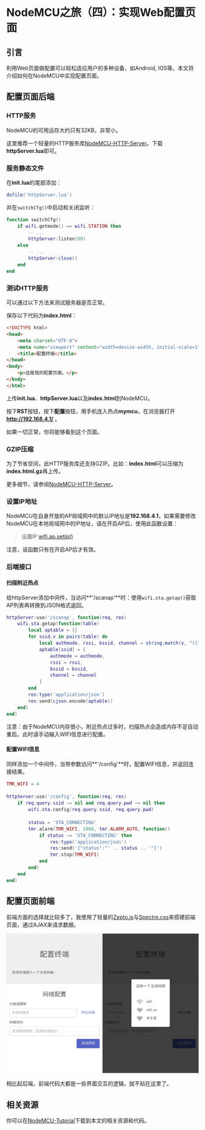 # NodeMCU之旅（四）：实现Web配置页面

## 引言

利用Web页面做配置可以轻松适应用户的多种设备，如Android, IOS等。本文将介绍如何在NodeMCU中实现配置页面。

## 配置页面后端

### HTTP服务

NodeMCU的可用运存大约只有32KB，非常小。

这里推荐一个轻量的HTTP服务库[NodeMCU-HTTP-Server](https://github.com/wangzexi/NodeMCU-HTTP-Server)。下载**httpServer.lua**即可。

### 服务静态文件

在**init.lua**的尾部添加：

```lua
dofile('httpServer.lua')
```

并在`switchCfg()`中启动和关闭监听：

```lua
function switchCfg()
	if wifi.getmode() == wifi.STATION then
		-- ...
		httpServer:listen(80)
	else
		-- ...
		httpServer:close()
	end
end
```

### 测试HTTP服务

可以通过以下方法来测试服务器是否正常。

保存以下代码为**index.html**：

```html
<!DOCTYPE html>
<head>
	<meta charset="UTF-8">
	<meta name="viewport" content="width=device-width, initial-scale=1">
	<title>配置终端</title>
</head>
<body>
	<p>这是我的配置页面。</p>
</body>
</html>
```

上传**init.lua**、**httpServer.lua**以及**index.html**到NodeMCU。

按下**RST**按钮，按下**配置**按钮，用手机连入热点**mymcu**，在浏览器打开 **http://192.168.4.1/** 。

如果一切正常，你将能够看到这个页面。

### GZIP压缩

为了节省空间，此HTTP服务库还支持GZIP。比如：**index.html**可以压缩为**index.html.gz**再上传。

更多细节，请参阅[NodeMCU-HTTP-Server](https://github.com/wangzexi/NodeMCU-HTTP-Server#serving-static-files)。

### 设置IP地址

NodeMCU在自身开放的AP局域网中的默认IP地址是**192.168.4.1**，如果需要修改NodeMCU在本地局域网中的IP地址，请在开启AP后，使用此函数设置：

>设置IP
>[wifi.ap.setip()](http://nodemcu.readthedocs.io/en/master/en/modules/wifi/#wifiapsetip)

注意，该函数只有在开启AP后才有效。

### 后端接口

#### 扫描附近热点

给httpServer添加中间件，当访问**'/scanap'**时：使用`wifi.sta.getap()`获取AP列表再转换到JSON格式返回。

```lua
httpServer:use('/scanap', function(req, res)
	wifi.sta.getap(function(table)
		local aptable = {}
		for ssid,v in pairs(table) do
			local authmode, rssi, bssid, channel = string.match(v, "([^,]+),([^,]+),([^,]+),([^,]+)")
			aptable[ssid] = {
				authmode = authmode,
				rssi = rssi,
				bssid = bssid,
				channel = channel
			}
		end
		res:type('application/json')
		res:send(cjson.encode(aptable))
	end)
end)
```

注意：由于NodeMCU内存很小，附近热点过多时，扫描热点会造成内存不足自动重启。此时请手动输入WIFI信息进行配置。

#### 配置WIFI信息

同样添加一个中间件，当带参数访问**'/config'**时，配置WIFI信息，并返回连接结果。

```lua
TMR_WIFI = 4

httpServer:use('/config', function(req, res)
	if req.query.ssid ~= nil and req.query.pwd ~= nil then
		wifi.sta.config(req.query.ssid, req.query.pwd)

		status = 'STA_CONNECTING'
		tmr.alarm(TMR_WIFI, 1000, tmr.ALARM_AUTO, function()
			if status ~= 'STA_CONNECTING' then
				res:type('application/json')
				res:send('{"status":"' .. status .. '"}')
				tmr.stop(TMR_WIFI)
			end
		end)
	end
end)
```



## 配置页面前端

前端方面的选择就比较多了，我使用了轻量的[Zepto.js](https://github.com/madrobby/zepto)与[Spectre.css](https://github.com/picturepan2/spectre)来搭建前端页面，通过AJAX来请求数据。

![config.png](img/config.png)

相比起后端，前端代码大都是一些界面交互的逻辑，就不贴在这里了。



## 相关资源

你可以在[NodeMCU-Tutorial](https://github.com/wangzexi/NodeMCU-Tutorial)下载到本文的相关资源和代码。